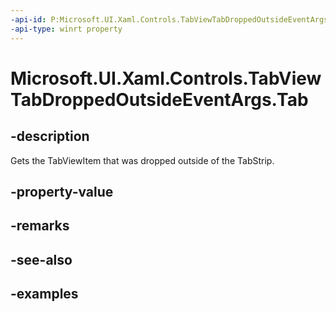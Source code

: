 ```yaml
---
-api-id: P:Microsoft.UI.Xaml.Controls.TabViewTabDroppedOutsideEventArgs.Tab
-api-type: winrt property
---
```


# Microsoft.UI.Xaml.Controls.TabViewTabDroppedOutsideEventArgs.Tab

<!--
public Microsoft.UI.Xaml.Controls.TabViewItem Tab { get; }
-->

## -description

Gets the TabViewItem that was dropped outside of the TabStrip.

## -property-value

## -remarks

## -see-also

## -examples

